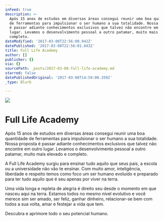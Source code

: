 ```yaml
---
inFeed: true
description: >-
  Após 15 anos de estudos em diversas áreas consegui reunir uma boa quantidade
  de ferramentas para impulsionar o ser humano a sua totalidade. Nossa proposta
  é passar adiante conhecimentos exclusivos que talvez não encontre em outro
  lugar. Levamos o desenvolvimento pessoal a outro patamar, muito mais elevado e
  completo. 
dateModified: '2017-03-08T22:56:00.942Z'
datePublished: '2017-03-08T22:56:01.843Z'
title: Full Life Academy
author: []
publisher: {}
via: {}
sourcePath: _posts/2017-03-08-full-life-academy.md
starred: false
datePublishedOriginal: '2017-03-08T14:59:00.359Z'
_type: Blurb

---
```

![](https://the-grid-user-content.s3-us-west-2.amazonaws.com/7a8c41a4-08f0-4ca6-94b6-360eaa8ecbe1.png)

# Full Life Academy

Após 15 anos de estudos em diversas áreas consegui reunir uma boa quantidade de ferramentas para impulsionar o ser humano a sua totalidade. Nossa proposta é passar adiante conhecimentos exclusivos que talvez não encontre em outro lugar. Levamos o desenvolvimento pessoal a outro patamar, muito mais elevado e completo. 

A Full Life Academy surgiu para ensinar tudo aquilo que seus pais, a escola ou a universidade não vão te ensinar. Com muito amor, inteligência, liberdade e respeito temos como foco um ser humano evoluído e preparado para ter tudo aquilo que é seu apenas por viver na terra.

Uma vida longa e repleta de alegria é direito seu desde o momento em que nasceu aqui na terra. Estamos todos no mesmo nível evolutivo e você merece sim ser amado, ser feliz, ganhar dinheiro, relacionar-se bem com todos a sua volta, amar e festejar a vida que tem.

Descubra e aprimore todo o seu potencial humano.